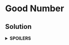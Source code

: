 # Good Number
## Solution
<details>
<summary><b>SPOILERS</b></summary>

Manage the list of the best `n` good numbers with a priority queue, which sorts a struct of good numbers, `Goodnum`, in descending order. (Worst becomes the top.) Pop out the worst one if the queue has more than `n` elements. After checking all numbers, move all contents of queue to a vector and print them in ascending order.

### Notes
* Suppose that `s1` and `s2` are the numbers in `S` where `s2` - `s1` = 2. For example, there's a set $S = {s1, s2}$ where `s1` = 10 and `s2` = 12. Then `s3` = s2 - 1 has 0 good sets because both sides of `s3` are blocked by the numbers in S, `s1` and `s2`. Therefore, `s3` can have very high priority because of its small number (0) of good sets.

</details>
